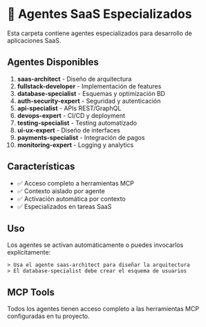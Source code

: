# 🤖 Agentes SaaS Especializados

Esta carpeta contiene agentes especializados para desarrollo de aplicaciones SaaS.

## Agentes Disponibles

1. **saas-architect** - Diseño de arquitectura
2. **fullstack-developer** - Implementación de features
3. **database-specialist** - Esquemas y optimización BD
4. **auth-security-expert** - Seguridad y autenticación
5. **api-specialist** - APIs REST/GraphQL
6. **devops-expert** - CI/CD y deployment
7. **testing-specialist** - Testing automatizado
8. **ui-ux-expert** - Diseño de interfaces
9. **payments-specialist** - Integración de pagos
10. **monitoring-expert** - Logging y analytics

## Características

- ✅ Acceso completo a herramientas MCP
- ✅ Contexto aislado por agente
- ✅ Activación automática por contexto
- ✅ Especializados en tareas SaaS

## Uso

Los agentes se activan automáticamente o puedes invocarlos explícitamente:

```
> Usa el agente saas-architect para diseñar la arquitectura
> El database-specialist debe crear el esquema de usuarios
```

## MCP Tools

Todos los agentes tienen acceso completo a las herramientas MCP configuradas en tu proyecto.
